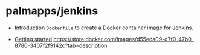 # palmapps/jenkins

- [Introduction](#introduction)
`Dockerfile` to create a [Docker](https://www.docker.com/) container image for [Jenkins](https://jenkins.io/).

- [Getting started](#getting-started)
https://store.docker.com/images/d55eda09-d7f0-47b0-8780-3407f2f9142c?tab=description
